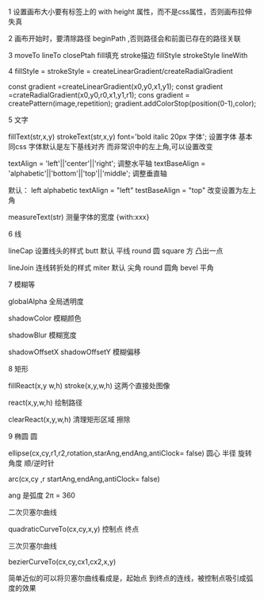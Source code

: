 1 设置画布大小要有标签上的 with height 属性，而不是css属性，否则画布拉伸失真

2 画布开始时，要清除路径  beginPath ,否则路径会和前面已存在的路径关联

3 moveTo lineTo closePtah  fill填充 stroke描边  fillStyle  strokeStyle
lineWith

4 fillStyle = strokeStyle =  createLinearGradient/createRadialGradient

const gradient =createLinearGradient(x0,y0,x1,y1);
const gradient =crateRadialGradient(x0,y0,r0,x1,y1,r1);
cons gradient =  createPattern(image,repetition);
gradient.addColorStop(position(0-1),color);

5 文字

fillText(str,x,y)  strokeText(str,x,y) font='bold italic 20px 字体'; 设置字体 基本同css
字体默认是左下基线对齐 而非常识中的左上角,可以设置改变

textAlign = 'left'||'center'||'right'; 调整水平轴
textBaseAlign = 'alphabetic'||'bottom'||'top'||'middle'; 调整垂直轴

默认： left  alphabetic
textAlign = "left" testBaseAlign =  "top"  改变设置为左上角

measureText(str) 测量字体的宽度 {with:xxx}

6 线

lineCap  设置线头的样式  butt 默认 平线  round 圆 square 方 凸出一点

lineJoin 连线转折处的样式  miter 默认 尖角  round 圆角  bevel 平角

7 模糊等

globalAlpha  全局透明度

shadowColor 模糊颜色

shadowBlur 模糊宽度

shadowOffsetX shadowOffsetY  模糊偏移

8 矩形

fillReact(x,y w,h) stroke(x,y,w,h) 这两个直接处图像

react(x,y,w,h) 绘制路径

clearReact(x,y,w,h) 清理矩形区域 擦除

9 椭圆  圆

ellipse(cx,cy,r1,r2,rotation,starAng,endAng,antiClock= false)
        圆心  半径   旋转         角度          顺/逆时针

arc(cx,cy ,r startAng,endAng,antiClock= false)

ang 是弧度  2π = 360

二次贝塞尔曲线

quadraticCurveTo(cx,cy,x,y)
                控制点  终点

三次贝塞尔曲线

bezierCurveTo(cx,cy,cx1,cx2,x,y)

简单近似的可以将贝塞尔曲线看成是，起始点 到终点的连线，被控制点吸引成弧度的效果












